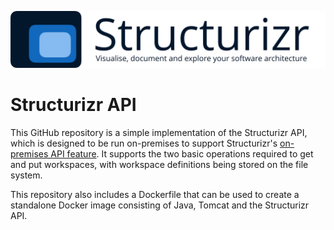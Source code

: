 ![Structurizr](docs/structurizr-banner.png)

# Structurizr API

This GitHub repository is a simple implementation of the Structurizr API, which is designed to be run on-premises to support Structurizr's [on-premises API feature](https://structurizr.com/help/on-premises-api). It supports the two basic operations required to get and put workspaces, with workspace definitions being stored on the file system.

This repository also includes a Dockerfile that can be used to create a standalone Docker image consisting of Java, Tomcat and the Structurizr API.